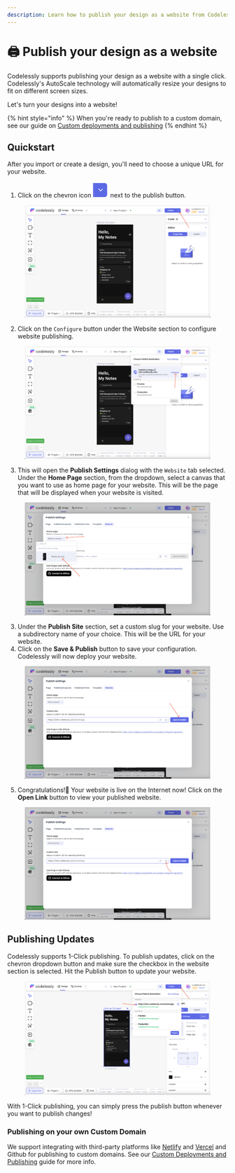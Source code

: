 ```yaml
---
description: Learn how to publish your design as a website from Codelessly
---
```


# 🖨️ Publish your design as a website

Codelessly supports publishing your design as a website with a single click. Codelessly's AutoScale technology will automatically resize your designs to fit on different screen sizes.&#x20;

Let's turn your designs into a website!

{% hint style="info" %}
When you're ready to publish to a custom domain, see our guide on [Custom deployments and publishing](broken-reference)
{% endhint %}

## Quickstart

After you import or create a design, you'll need to choose a unique URL for your website.

1. Click on the chevron icon <img src="../.gitbook/assets/image.png" alt="" data-size="line"> next to the publish button.

<figure><img src="../.gitbook/assets/image (1).png" alt=""><figcaption></figcaption></figure>

2. Click on the `Configure` button under the Website section to configure website publishing.&#x20;

<figure><img src="../.gitbook/assets/image (2).png" alt=""><figcaption></figcaption></figure>

3. This will open the **Publish Settings** dialog with the `Website` tab selected. Under the **Home Page** section, from the dropdown, select a canvas that you want to use as home page for your website. This will be the page that will be displayed when your website is visited.

<figure><img src="../.gitbook/assets/image (3).png" alt=""><figcaption></figcaption></figure>

3. Under the **Publish Site** section, set a custom slug for your website. Use a subdirectory name of your choice. This will be the URL for your website.
4. Click on the **Save & Publish** button to save your configuration. Codelessly will now deploy your website.

<figure><img src="../.gitbook/assets/image (5).png" alt=""><figcaption></figcaption></figure>

5. Congratulations!🎉 Your website is live on the Internet now! Click on the **Open Link** button to view your published website.

<figure><img src="../.gitbook/assets/image (7).png" alt=""><figcaption></figcaption></figure>

## Publishing Updates

Codelessly supports 1-Click publishing. To publish updates, click on the chevron dropdown button and make sure the checkbox in the website section is selected. Hit the Publish button to update your website.

<figure><img src="../.gitbook/assets/image (8).png" alt=""><figcaption></figcaption></figure>

With 1-Click publishing, you can simply press the publish button whenever you want to publish changes!

### Publishing on your own Custom Domain

We support integrating with third-party platforms like [Netlify](https://www.netlify.com/) and [Vercel](https://vercel.com/) and Github for publishing to custom domains. See our [Custom Deployments and Publishing](broken-reference) guide for more info.
